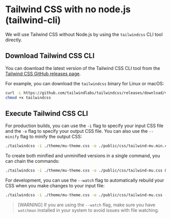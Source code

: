 # Tailwind CSS with no node.js (tailwind-cli)

We will use Tailwind CSS without Node.js by using the `tailwindcss` CLI tool directly.

## Download Tailwind CSS CLI

You can download the latest version of the Tailwind CSS CLI tool from the [Tailwind CSS GitHub releases page](https://github.com/tailwindlabs/tailwindcss/releases).

For example, you can download the `tailwindcss` binary for Linux or macOS:

```bash
curl -L https://github.com/tailwindlabs/tailwindcss/releases/download/v4.1.11/tailwindcss-linux-x64 -o tailwindcss
chmod +x tailwindcss
```

## Execute Tailwind CSS CLI

For production builds, you can use the `-i` flag to specify your input CSS file and the `-o` flag to specify your output CSS file. You can also use the `--minify` flag to minify the output CSS:

```bash
./tailwindcss -i ./theme/mu-theme.css -o ./public/css/tailwind-mu.min.css --minify
```

To create both minified and unminified versions in a single command, you can chain the commands:

```bash
./tailwindcss -i ./theme/mu-theme.css -o ./public/css/tailwind-mu.css && ./tailwindcss -i ./theme/mu-theme.css -o ./public/css/tailwind-mu.min.css --minify
```

For development, you can use the `--watch` flag to automatically rebuild your CSS when you make changes to your input file:

```bash
./tailwindcss -i ./theme/mu-theme.css -o ./public/css/tailwind-mu.css --watch
```

> [WARNING] If you are using the `--watch` flag, make sure you have `watchman` installed in your system to avoid issues with file watching.